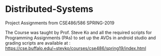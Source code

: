 # Distributed-Systems
Project Assignments from CSE486/586
SPRING-2019

The Course was taught by Prof. Steve Ko and all the required scripts for Programming Assignments (PAs) to set up the AVDs in 
android studio and grading scripts are available at : https://cse.buffalo.edu/~stevko/courses/cse486/spring19/index.html
